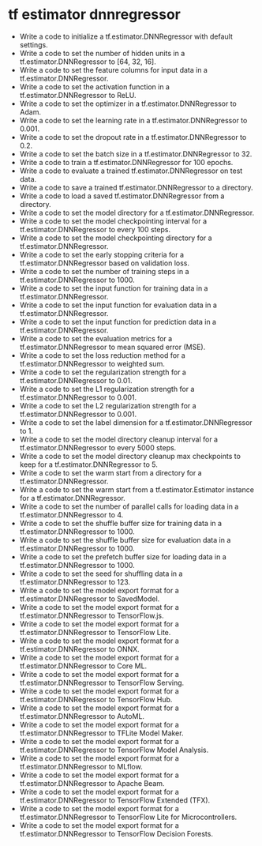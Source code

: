 # tf estimator dnnregressor

- Write a code to initialize a tf.estimator.DNNRegressor with default settings.
- Write a code to set the number of hidden units in a tf.estimator.DNNRegressor to [64, 32, 16].
- Write a code to set the feature columns for input data in a tf.estimator.DNNRegressor.
- Write a code to set the activation function in a tf.estimator.DNNRegressor to ReLU.
- Write a code to set the optimizer in a tf.estimator.DNNRegressor to Adam.
- Write a code to set the learning rate in a tf.estimator.DNNRegressor to 0.001.
- Write a code to set the dropout rate in a tf.estimator.DNNRegressor to 0.2.
- Write a code to set the batch size in a tf.estimator.DNNRegressor to 32.
- Write a code to train a tf.estimator.DNNRegressor for 100 epochs.
- Write a code to evaluate a trained tf.estimator.DNNRegressor on test data.
- Write a code to save a trained tf.estimator.DNNRegressor to a directory.
- Write a code to load a saved tf.estimator.DNNRegressor from a directory.
- Write a code to set the model directory for a tf.estimator.DNNRegressor.
- Write a code to set the model checkpointing interval for a tf.estimator.DNNRegressor to every 100 steps.
- Write a code to set the model checkpointing directory for a tf.estimator.DNNRegressor.
- Write a code to set the early stopping criteria for a tf.estimator.DNNRegressor based on validation loss.
- Write a code to set the number of training steps in a tf.estimator.DNNRegressor to 1000.
- Write a code to set the input function for training data in a tf.estimator.DNNRegressor.
- Write a code to set the input function for evaluation data in a tf.estimator.DNNRegressor.
- Write a code to set the input function for prediction data in a tf.estimator.DNNRegressor.
- Write a code to set the evaluation metrics for a tf.estimator.DNNRegressor to mean squared error (MSE).
- Write a code to set the loss reduction method for a tf.estimator.DNNRegressor to weighted sum.
- Write a code to set the regularization strength for a tf.estimator.DNNRegressor to 0.01.
- Write a code to set the L1 regularization strength for a tf.estimator.DNNRegressor to 0.001.
- Write a code to set the L2 regularization strength for a tf.estimator.DNNRegressor to 0.001.
- Write a code to set the label dimension for a tf.estimator.DNNRegressor to 1.
- Write a code to set the model directory cleanup interval for a tf.estimator.DNNRegressor to every 5000 steps.
- Write a code to set the model directory cleanup max checkpoints to keep for a tf.estimator.DNNRegressor to 5.
- Write a code to set the warm start from a directory for a tf.estimator.DNNRegressor.
- Write a code to set the warm start from a tf.estimator.Estimator instance for a tf.estimator.DNNRegressor.
- Write a code to set the number of parallel calls for loading data in a tf.estimator.DNNRegressor to 4.
- Write a code to set the shuffle buffer size for training data in a tf.estimator.DNNRegressor to 1000.
- Write a code to set the shuffle buffer size for evaluation data in a tf.estimator.DNNRegressor to 1000.
- Write a code to set the prefetch buffer size for loading data in a tf.estimator.DNNRegressor to 1000.
- Write a code to set the seed for shuffling data in a tf.estimator.DNNRegressor to 123.
- Write a code to set the model export format for a tf.estimator.DNNRegressor to SavedModel.
- Write a code to set the model export format for a tf.estimator.DNNRegressor to TensorFlow.js.
- Write a code to set the model export format for a tf.estimator.DNNRegressor to TensorFlow Lite.
- Write a code to set the model export format for a tf.estimator.DNNRegressor to ONNX.
- Write a code to set the model export format for a tf.estimator.DNNRegressor to Core ML.
- Write a code to set the model export format for a tf.estimator.DNNRegressor to TensorFlow Serving.
- Write a code to set the model export format for a tf.estimator.DNNRegressor to TensorFlow Hub.
- Write a code to set the model export format for a tf.estimator.DNNRegressor to AutoML.
- Write a code to set the model export format for a tf.estimator.DNNRegressor to TFLite Model Maker.
- Write a code to set the model export format for a tf.estimator.DNNRegressor to TensorFlow Model Analysis.
- Write a code to set the model export format for a tf.estimator.DNNRegressor to MLflow.
- Write a code to set the model export format for a tf.estimator.DNNRegressor to Apache Beam.
- Write a code to set the model export format for a tf.estimator.DNNRegressor to TensorFlow Extended (TFX).
- Write a code to set the model export format for a tf.estimator.DNNRegressor to TensorFlow Lite for Microcontrollers.
- Write a code to set the model export format for a tf.estimator.DNNRegressor to TensorFlow Decision Forests.